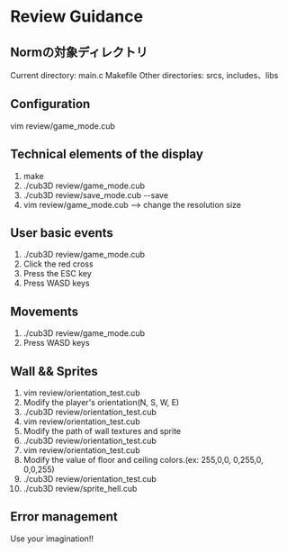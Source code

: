 # Review Guidance

## Normの対象ディレクトリ

Current directory: main.c Makefile
Other directories: srcs, includes、libs

## Configuration

vim review/game_mode.cub

## Technical elements of the display

1. make
2. ./cub3D review/game_mode.cub
3. ./cub3D review/save_mode.cub --save
4. vim review/game_mode.cub --> change the resolution size

## User basic events

1. ./cub3D review/game_mode.cub
2. Click the red cross
3. Press the ESC key
4. Press WASD keys

## Movements

1. ./cub3D review/game_mode.cub
2. Press WASD keys

## Wall && Sprites

1. vim review/orientation_test.cub
2. Modify the player's orientation(N, S, W, E)
3. ./cub3D review/orientation_test.cub
4. vim review/orientation_test.cub
5. Modify the path of wall textures and sprite
6. ./cub3D review/orientation_test.cub
7. vim review/orientation_test.cub
8. Modify the value of floor and ceiling colors.(ex: 255,0,0, 0,255,0, 0,0,255)
9. ./cub3D review/orientation_test.cub
10. ./cub3D review/sprite_hell.cub

## Error management

Use your imagination!!
